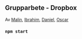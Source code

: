 ## Grupparbete - Dropbox

Av [Malin](https://github.com/malinclarsson), [Ibrahim](https://github.com/ibrahimyolbir), [Daniel](https://github.com/Flashkeys), [Oscar](https://github.com/sawariz0r) 

### `npm start`

